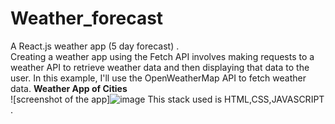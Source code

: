 # Weather_forecast
A React.js weather app (5 day forecast) .<br>
Creating a weather app using the Fetch API involves making requests to a weather API to retrieve weather data and then displaying that data to the user. In this example, I'll use the OpenWeatherMap API to fetch weather data.
<b>Weather App of Cities</b><br>
![screenshot of the app]![image](https://github.com/arpi2001/Weather_forecast/assets/107062835/021a4106-a03b-431f-8a5f-2dbad3bec469)
This stack used is HTML,CSS,JAVASCRIPT .



